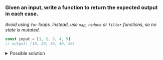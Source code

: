 ### Given an input, write a function to return the expected output in each case.

*Avoid using `for` loops. Instead, use `map`, `reduce` or `filter` functions, so no state is mutated.*
<br/>

```javascript
const input = [1, 2, 3, 4, 5]
// output: [10, 20, 30, 40, 50]
```
<details>
<summary>Possible solution</summary>

```javascript
input.map(x => x * 10)
```
</details>
